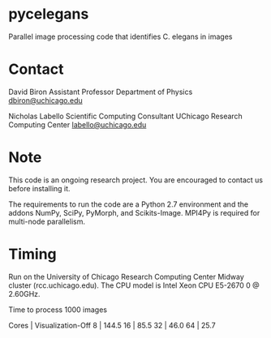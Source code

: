 pycelegans
==========

Parallel image processing code that identifies C. elegans in images


Contact
========
David Biron
Assistant Professor
Department of Physics
dbiron@uchicago.edu

Nicholas Labello
Scientific Computing Consultant
UChicago Research Computing Center
labello@uchicago.edu


Note
=====

This code is an ongoing research project.  You are encouraged to contact us 
before installing it.

The requirements to run the code are a Python 2.7 environment and the addons
NumPy, SciPy, PyMorph, and Scikits-Image. MPI4Py is required for multi-node
parallelism.


Timing
======

Run on the University of Chicago Research Computing Center
Midway cluster (rcc.uchicago.edu). The CPU model is Intel
Xeon CPU E5-2670 0 @ 2.60GHz.

 Time to process 1000 images

  Cores | Visualization-Off
    8   | 144.5
   16   |  85.5
   32   |  46.0
   64   |  25.7
